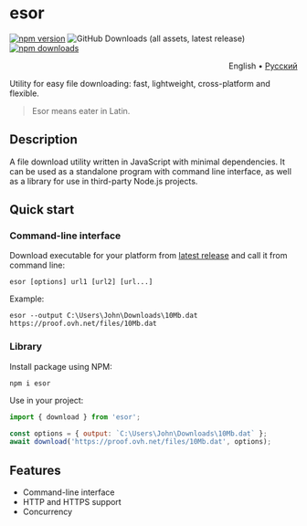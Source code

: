 # esor

[![npm version](https://img.shields.io/npm/v/esor?style=flat&color=black)](https://www.npmjs.com/package/esor)
![GitHub Downloads (all assets, latest release)](https://img.shields.io/github/downloads/vitalygashkov/esor/latest/total?style=flat&color=black)
[![npm downloads](https://img.shields.io/npm/dt/esor?style=flat&color=black)](https://www.npmjs.com/package/esor)

<div align="right">
  <span>English</span> •
  <a href="https://github.com/vitalygashkov/esor/tree/main/docs/README.ru.md">Pусский</a>
</div>

Utility for easy file downloading: fast, lightweight, cross-platform and flexible.

> Esor means eater in Latin.

## Description

A file download utility written in JavaScript with minimal dependencies. It can be used as a standalone program with command line interface, as well as a library for use in third-party Node.js projects.

## Quick start

### Command-line interface

Download executable for your platform from [latest release](https://github.com/vitalygashkov/esor/releases/latest) and call it from command line:

```
esor [options] url1 [url2] [url...]
```

Example:

```
esor --output C:\Users\John\Downloads\10Mb.dat https://proof.ovh.net/files/10Mb.dat
```

### Library

Install package using NPM:

```
npm i esor
```

Use in your project:

```js
import { download } from 'esor';

const options = { output: `C:\Users\John\Downloads\10Mb.dat` };
await download('https://proof.ovh.net/files/10Mb.dat', options);
```

## Features

- Command-line interface
- HTTP and HTTPS support
- Concurrency
